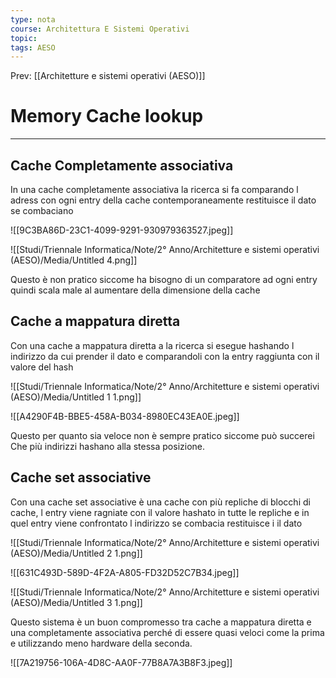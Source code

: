 ```yaml
---
type: nota
course: Architettura E Sistemi Operativi
topic: 
tags: AESO
---
```


Prev: [[Architetture e sistemi operativi (AESO)]]

# Memory Cache lookup
---

## Cache Completamente associativa

In una cache completamente associativa  la ricerca si fa comparando l adress  con ogni entry della cache contemporaneamente restituisce il dato se combaciano

![[9C3BA86D-23C1-4099-9291-930979363527.jpeg]]

![[Studi/Triennale Informatica/Note/2° Anno/Architetture e sistemi operativi (AESO)/Media/Untitled 4.png]]

Questo è non pratico siccome ha bisogno di un comparatore ad ogni entry quindi scala male al  aumentare della dimensione della cache

## Cache a mappatura diretta

Con una cache  a mappatura diretta a la ricerca si esegue hashando l indirizzo da cui prender il dato e comparandoli con la entry raggiunta con il valore del hash

![[Studi/Triennale Informatica/Note/2° Anno/Architetture e sistemi operativi (AESO)/Media/Untitled 1 1.png]]

![[A4290F4B-BBE5-458A-B034-8980EC43EA0E.jpeg]]

Questo per quanto sia veloce non è sempre pratico siccome può succerei Che più indirizzi hashano alla stessa posizione.

## Cache set associative

Con una cache set associative è una cache con più repliche di blocchi di cache, l entry viene ragniate con il valore hashato in tutte le repliche e in quel entry viene confrontato l indirizzo se combacia restituisce i il dato

![[Studi/Triennale Informatica/Note/2° Anno/Architetture e sistemi operativi (AESO)/Media/Untitled 2 1.png]]

![[631C493D-589D-4F2A-A805-FD32D52C7B34.jpeg]]

![[Studi/Triennale Informatica/Note/2° Anno/Architetture e sistemi operativi (AESO)/Media/Untitled 3 1.png]]

Questo sistema è un buon compromesso tra cache a mappatura diretta e una completamente associativa perché di essere quasi veloci come la prima  e utilizzando meno hardware della seconda.

![[7A219756-106A-4D8C-AA0F-77B8A7A3B8F3.jpeg]]
